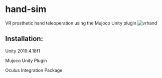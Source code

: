 # hand-sim
VR prosthetic hand teleoperation using the Mujoco Unity plugin
![vrhand](./figures/vrhand.gif)

## Installation:
Unity 2019.4.18f1

Mujoco Unity Plugin

Oculus Integration Package


